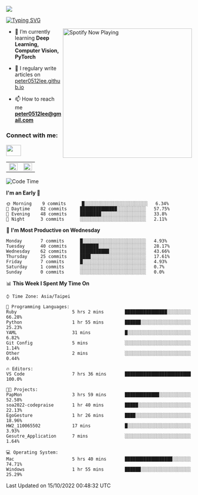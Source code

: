 ![](https://komarev.com/ghpvc/?username=peter0512lee&color=ff69b4)

[![Typing SVG](https://readme-typing-svg.herokuapp.com?color=F742BA&size=22&lines=Hi!+I'm+JYL)](https://git.io/typing-svg)

[<img src="https://spotify-now-playing.peter0512lee.vercel.app/api/spotify-playing" alt="Spotify Now Playing" width="350" align="right" />](https://open.spotify.com/user/21iyoswqgnkoe7peuesmqnhgy)

- 🌱 I’m currently learning **Deep Learning, Computer Vision, PyTorch**

- 📝 I regulary write articles on [peter0512lee.github.io](https://peter0512lee.github.io/)

- 📫 How to reach me **peter0512lee@gmail.com**

<h3 align="left">Connect with me:</h3>
<p align="left">
<a href="https://linkedin.com/in/jie-ying-li-b43a1416b" target="blank"><img align="center" src="https://raw.githubusercontent.com/rahuldkjain/github-profile-readme-generator/master/src/images/icons/Social/linked-in-alt.svg" height="30" width="40" /></a>
<!-- <a href="https://fb.com/peter0512lee" target="blank"><img align="center" src="https://raw.githubusercontent.com/rahuldkjain/github-profile-readme-generator/master/src/images/icons/Social/facebook.svg" alt="peter0512lee" height="30" width="40" /></a> -->
<!-- <a href="https://instagram.com/etiquette_ying" target="blank"><img align="center" src="https://raw.githubusercontent.com/rahuldkjain/github-profile-readme-generator/master/src/images/icons/Social/instagram.svg" alt="etiquette_ying" height="30" width="40" /></a> -->
<!-- <a href="https://medium.com/@peter0512lee" target="blank"><img align="center" src="https://raw.githubusercontent.com/rahuldkjain/github-profile-readme-generator/master/src/images/icons/Social/medium.svg" alt="@peter0512lee" height="30" width="40" /></a> -->
</p>

<table><tr><td valign="top" width="50%">

<img src="https://github-readme-stats.vercel.app/api?username=peter0512lee&hide_border=true&show_icons=true&locale=en" align="left" style="width: 100%" />

</td><td valign="top" width="50%">

<img src="https://github-readme-stats.vercel.app/api/top-langs?username=peter0512lee&hide_border=true&show_icons=true&locale=en&layout=compact" align="left" style="width: 100%" />

</td></tr></table>  

<!--START_SECTION:waka-->
![Code Time](http://img.shields.io/badge/Code%20Time-820%20hrs%2059%20mins-blue)

**I'm an Early 🐤** 

```text
🌞 Morning    9 commits      █░░░░░░░░░░░░░░░░░░░░░░░░   6.34% 
🌆 Daytime    82 commits     ██████████████░░░░░░░░░░░   57.75% 
🌃 Evening    48 commits     ████████░░░░░░░░░░░░░░░░░   33.8% 
🌙 Night      3 commits      ░░░░░░░░░░░░░░░░░░░░░░░░░   2.11%

```
📅 **I'm Most Productive on Wednesday** 

```text
Monday       7 commits      █░░░░░░░░░░░░░░░░░░░░░░░░   4.93% 
Tuesday      40 commits     ███████░░░░░░░░░░░░░░░░░░   28.17% 
Wednesday    62 commits     ███████████░░░░░░░░░░░░░░   43.66% 
Thursday     25 commits     ████░░░░░░░░░░░░░░░░░░░░░   17.61% 
Friday       7 commits      █░░░░░░░░░░░░░░░░░░░░░░░░   4.93% 
Saturday     1 commits      ░░░░░░░░░░░░░░░░░░░░░░░░░   0.7% 
Sunday       0 commits      ░░░░░░░░░░░░░░░░░░░░░░░░░   0.0%

```


📊 **This Week I Spent My Time On** 

```text
⌚︎ Time Zone: Asia/Taipei

💬 Programming Languages: 
Ruby                     5 hrs 2 mins        ████████████████░░░░░░░░░   66.28% 
Python                   1 hr 55 mins        ██████░░░░░░░░░░░░░░░░░░░   25.23% 
YAML                     31 mins             █░░░░░░░░░░░░░░░░░░░░░░░░   6.82% 
Git Config               5 mins              ░░░░░░░░░░░░░░░░░░░░░░░░░   1.14% 
Other                    2 mins              ░░░░░░░░░░░░░░░░░░░░░░░░░   0.44%

🔥 Editors: 
VS Code                  7 hrs 36 mins       █████████████████████████   100.0%

🐱‍💻 Projects: 
PapMon                   3 hrs 59 mins       █████████████░░░░░░░░░░░░   52.58% 
soa2022-codepraise       1 hr 40 mins        █████░░░░░░░░░░░░░░░░░░░░   22.13% 
EgoGesture               1 hr 26 mins        ████░░░░░░░░░░░░░░░░░░░░░   18.96% 
HW2_110065502            17 mins             █░░░░░░░░░░░░░░░░░░░░░░░░   3.93% 
Gesutre_Application      7 mins              ░░░░░░░░░░░░░░░░░░░░░░░░░   1.64%

💻 Operating System: 
Mac                      5 hrs 40 mins       ██████████████████░░░░░░░   74.71% 
Windows                  1 hr 55 mins        ██████░░░░░░░░░░░░░░░░░░░   25.29%

```


 Last Updated on 15/10/2022 00:48:32 UTC
<!--END_SECTION:waka-->


<!--
**peter0512lee/peter0512lee** is a ✨ _special_ ✨ repository because its `README.md` (this file) appears on your GitHub profile.

